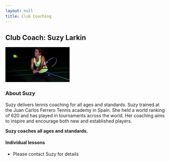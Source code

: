 ```yaml
---
layout: null
title: Club Coaching
---
```


## Club Coach: Suzy Larkin

<img src="./images/suzy-darkbg.jpg" alt="suzy" style="width:200px;"/>

### About Suzy

Suzy delivers tennis coaching for all ages and standards. Suzy trained at the Juan Carlos
Ferrero Tennis academy in Spain. She held a world ranking of 620 and has played in
tournaments across the world. Her coaching aims to inspire and encourage both new and
established players.

**Suzy coaches all ages and standards.**

#### Individual lessons

- Please contact Suzy for details
